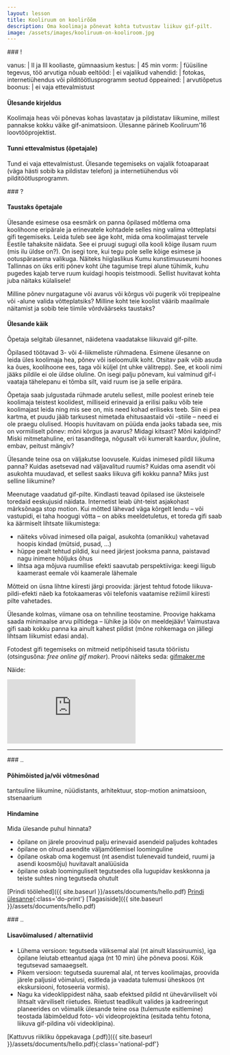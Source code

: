 ```yaml
---
layout: lesson
title: Kooliruum on koolirõõm
description: Oma koolimaja põnevat kohta tutvustav liikuv gif-pilt.
image: /assets/images/kooliruum-on-kooliroom.jpg
---
```


<section class="section-bang">
### !

vanus: 				| II ja III kooliaste, gümnaasium
kestus: 			| 45 min
vorm: 				| füüsiline tegevus, töö arvutiga
nõuab eeltööd:		| ei
vajalikud vahendid:	| fotokas, internetiühendus või pilditöötlusprogramm
seotud õppeained:	| arvutiõpetus
boonus:				| ei vaja ettevalmistust

#### Ülesande kirjeldus
Koolimaja heas või põnevas kohas lavastatav ja pildistatav liikumine, millest pannakse kokku väike gif-animatsioon. Ülesanne pärineb Kooliruum’16 loovtööprojektist.

#### Tunni ettevalmistus (õpetajale)
Tund ei vaja ettevalmistust. Ülesande tegemiseks on vajalik fotoaparaat (väga hästi sobib ka pildistav telefon) ja internetiühendus või pilditöötlusprogramm.

</section>

<section class="section-question">
### ?

#### Taustaks õpetajale
Ülesande esimese osa eesmärk on panna õpilased mõtlema oma koolihoone eripärale ja erinevatele kohtadele selles ning valima võtteplatsi gifi tegemiseks. Leida tuleb see äge koht, mida oma koolimajast tervele Eestile tahaksite näidata. See ei pruugi sugugi olla kooli kõige ilusam ruum (mis ilu üldse on?). On isegi tore, kui tegu pole selle kõige esimese ja ootuspärasema valikuga. Näiteks hiiglaslikus Kumu kunstimuuseumi hoones Tallinnas on üks eriti põnev koht ühe tagumise trepi alune tühimik, kuhu pugedes kajab terve ruum kuidagi hoopis teistmoodi. Sellist huvitavat kohta juba näitaks külalisele!

Milline põnev nurgatagune või avarus või kõrgus või pugerik või trepipealne või -alune valida võtteplatsiks? Milline koht teie koolist väärib maailmale näitamist ja sobib teie tiimile võrdväärseks taustaks?

#### Ülesande käik
Õpetaja selgitab ülesannet, näidetena vaadatakse liikuvaid gif-pilte.

Õpilased töötavad 3- või 4-liikmeliste rühmadena. Esimene ülesanne on leida üles koolimaja hea, põnev või iseloomulik koht. Otsitav paik võib asuda ka õues, koolihoone ees, taga või küljel (nt uhke välitrepp). See, et kooli nimi jääks pildile ei ole üldse oluline. On isegi palju põnevam, kui valminud gif-i vaataja tähelepanu ei tõmba silt, vaid ruum ise ja selle eripära.

Õpetaja saab julgustada rühmade arutelu sellest, mille poolest erineb teie koolimaja teistest koolidest, milliseid erinevaid ja erilisi paiku võib teie koolimajast leida ning mis see on, mis need kohad eriliseks teeb. Siin ei pea kartma, et puudu jääb tarkusest nimetada ehitusaastaid või -stiile – need ei ole praegu olulised. Hoopis huvitavam on püüda enda jaoks tabada see, mis on vormiliselt põnev: mõni kõrgus ja avarus? Midagi kitsast? Mõni kaldpind? Miski mitmetahuline, eri tasanditega, nõgusalt või kumeralt kaarduv, jõuline, embav, peitust mängiv?

Ülesande teine osa on väljakutse loovusele. Kuidas inimesed pildil liikuma panna? Kuidas asetsevad nad väljavalitud ruumis? Kuidas oma asendit või asukohta muudavad, et sellest saaks liikuva gifi kokku panna? Miks just selline liikumine?

Meenutage vaadatud gif-pilte. Kindlasti teavad õpilased ise üksteisele toredaid eeskujusid näidata. Internetist leiab üht-teist asjakohast märksõnaga stop motion. Kui mõtted lähevad väga kõrgelt lendu – või vastupidi, ei taha hoogugi võtta – on abiks meeldetuletus, et toreda gifi saab ka äärmiselt lihtsate liikumistega:

+ näiteks võivad inimesed olla paigal, asukohta (omanikku) vahetavad hoopis kindad (mütsid, pusad, ...)
+ hüppe pealt tehtud pildid, kui need järjest jooksma panna, paistavad nagu inimene hõljuks õhus
+ lihtsa aga mõjuva ruumilise efekti saavutab perspektiiviga: keegi liigub kaamerast eemale või kaamerale lähemale

Mõtteid on üsna lihtne kiiresti järgi proovida: järjest tehtud fotode liikuva-pildi-efekti näeb ka fotokaameras või telefonis vaatamise režiimil kiiresti pilte vahetades.

Ülesande kolmas, viimane osa on tehniline teostamine. Proovige hakkama saada minimaalse arvu piltidega – lühike ja lööv on meeldejääv! Vaimustava gifi saab kokku panna ka ainult kahest pildist (mõne rohkemaga on jällegi lihtsam liikumist edasi anda).

Fotodest gifi tegemiseks on mitmeid netipõhiseid tasuta tööriistu (otsingusõna: *free online gif maker*). Proovi näiteks seda: [gifmaker.me](http://gifmaker.me)

Näide:
<iframe src="https://player.vimeo.com/video/18991085?byline=0&portrait=0" frameborder="0" allowfullscreen></iframe>

</section>

------

<section class="section-dots">
### ..

#### Põhimõisted ja/või võtmesõnad
tantsuline liikumine, nüüdistants, arhitektuur, stop-motion animatsioon, stsenaarium

#### Hindamine
Mida ülesande puhul hinnata?

+ õpilane on järele proovinud palju erinevaid asendeid paljudes kohtades
+ õpilane on olnud asendite väljamõtlemisel loominguline
+ õpilane oskab oma kogemust (nt asendist tulenevaid tundeid, ruumi ja asendi koosmõju) huvitavalt analüüsida
+ õpilane oskab loominguliselt tegutsedes olla lugupidav keskkonna ja teiste suhtes ning tegutseda ohutult

[Prindi töölehed]({{ site.baseurl }}/assets/documents/hello.pdf)
[Prindi ülesanne](){:class='do-print'}
[Tagasiside]({{ site.baseurl }}/assets/documents/hello.pdf)
</section>


<section class="section-background">
### ..

#### Lisavõimalused / alternatiivid
+ Lühema versioon: tegutseda väiksemal alal (nt ainult klassiruumis), iga õpilane leiutab etteantud ajaga (nt 10 min) ühe põneva poosi. Kõik tegutsevad samaaegselt.
+ Pikem versioon: tegutseda suuremal alal, nt terves koolimajas, proovida järele paljusid võimalusi, esitleda ja vaadata tulemusi üheskoos (nt ekskursiooni, fotoseeria vormis).
+ Nagu ka videoklippidest näha, saab efektsed pildid nt ühevärviliselt või lihtsalt värviliselt riietudes. Riietust teadlikult valides ja kadreeringut planeerides on võimalik ülesande teine osa (tulemuste esitlemine) teostada läbimõeldud foto- või videoprojektina (esitada tehtu fotona, liikuva gif-pildina või videoklipina).

[Kattuvus riikliku õppekavaga (.pdf)]({{ site.baseurl }}/assets/documents/hello.pdf){:class='national-pdf'}
</section>
